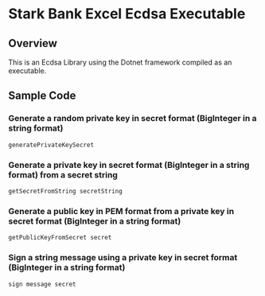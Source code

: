 # Stark Bank Excel Ecdsa Executable

## Overview

This is an Ecdsa Library using the Dotnet framework compiled as an executable.

## Sample Code

### Generate a random private key in secret format (BigInteger in a string format)

```shell
generatePrivateKeySecret
```

### Generate a private key in secret format (BigInteger in a string format) from a secret string

```shell
getSecretFromString secretString
```

### Generate a public key in PEM format from a private key in secret format (BigInteger in a string format)

```shell
getPublicKeyFromSecret secret
```

### Sign a string message using a private key in secret format (BigInteger in a string format)

```shell
sign message secret
```
